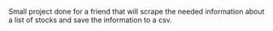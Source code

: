 Small project done for a friend that will scrape the needed information about a list of stocks and save the information to a csv.
